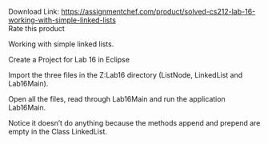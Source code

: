 Download Link: https://assignmentchef.com/product/solved-cs212-lab-16-working-with-simple-linked-lists
<br>
<span class="kksr-muted">Rate this product</span>

Working with simple linked lists.

Create a Project for Lab 16 in Eclipse

Import the three files in the Z:Lab16 directory (ListNode, LinkedList and Lab16Main).

Open all the files, read through Lab16Main and run the application Lab16Main.

Notice it doesn’t do anything because the methods append and prepend are empty in the Class LinkedList.